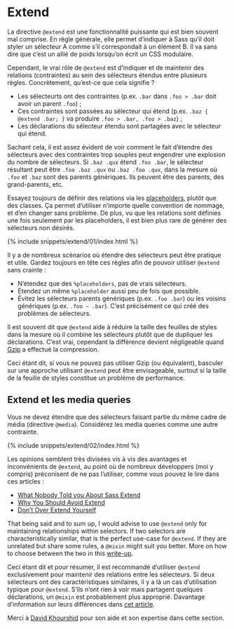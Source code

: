 
# Extend

La directive `@extend` est une fonctionnalité puissante qui est bien souvent mal comprise. En règle générale, elle permet d’indiquer à Sass qu’il doit styler un sélecteur A comme s’il correspondait à un élément B. Il va sans dire que c’est un allié de poids lorsqu’on écrit un CSS modulaire.

Cependant, le vrai rôle de `@extend` est d’indiquer et de maintenir des relations (contraintes) au sein des sélecteurs étendus entre plusieurs règles. Concrètement, qu’est-ce que cela signifie ?

* Les sélecteurts ont des contraintes (p.ex. `.bar` dans `.foo > .bar` doit avoir un parent `.foo`) ;
* Ces contraintes sont passées au sélecteur qui étend (p.ex. `.baz { @extend .bar; }` va produire `.foo > .bar, .foo > .baz`) ;
* Les déclarations du sélecteur étendu sont partagées avec le sélecteur qui étend.

Sachant cela, il est assez évident de voir comment le fait d’étendre des sélecteurs avec des contraintes trop souples peut engendrer une explosion du nombre de sélecteurs. Si `.baz .qux` étend `.foo .bar`, le sélecteur résultant peut être `.foo .baz .qux` ou `.baz .foo .qux`, dans la mesure où `.foo` et `.baz` sont des parents génériques. Ils peuvent être des parents, des grand-parents, etc.

Essayez toujours de définir des relations via les [placeholders](http://www.sitepoint.com/sass-reference/placeholders/), plutôt que des classes. Ça permet d’utiliser n’importe quelle convention de nommage, et d’en changer sans problème. De plus, vu que les relations sont définies une fois seulement par les placeholders, il est bien plus rare de générer des sélecteurs non désirés.

{% include snippets/extend/01/index.html %}

Il y a de nombreux scénarios où étendre des sélecteurs peut être pratique et utile. Gardez toujours en tête ces règles afin de pouvoir utiliser `@extend` sans crainte :

* N’étendez que des `%placeholders`, pas de vrais sélecteurs.
* Étendez un même `%placeholder` aussi peu de fois que possible.
* Évitez les sélecteurs parents génériques (p.ex. `.foo .bar`) ou les voisins génériques (p.ex. `.foo ~ .bar`). C’est précisément ce qui créé des problèmes de sélecteurs.

<div class="note">
  <p>Il est souvent dit que <code>@extend</code> aide à réduire la taille des feuilles de styles dans la mesure où il combine les sélecteurs plutôt que de dupliquer les déclarations. C’est vrai, cependant la différence devient négligeable quand <a href="http://en.wikipedia.org/wiki/Gzip">Gzip</a> a effectué la compression.</p>
  <p>Ceci étant dit, si vous ne pouvez pas utiliser Gzip (ou équivalent), basculer sur une approche utilisant <code>@extend</code> peut être envisageable, surtout si la taille de la feuille de styles constitue un problème de performance.</p>
</div>

## Extend et les media queries

Vous ne devez étendre que des sélecteurs faisant partie du même cadre de média (directive `@media`). Considérez les media queries comme une autre contrainte.

{% include snippets/extend/02/index.html %}

Les opinions semblent très divisées vis à vis des avantages et inconvénients de `@extend`, au point où de nombreux développers (moi y compris) préconisent de ne pas l’utiliser, comme vous pouvez le lire dans ces articles :

* [What Nobody Told you About Sass Extend](http://www.sitepoint.com/sass-extend-nobody-told-you/)
* [Why You Should Avoid Extend](http://www.sitepoint.com/avoid-sass-extend/)
* [Don’t Over Extend Yourself](http://pressupinc.com/blog/2014/11/dont-overextend-yourself-in-sass/)

That being said and to sum up, I would advise to use `@extend` only for maintaining relationships within selectors. If two selectors are characteristically similar, that is the perfect use-case for `@extend`. If they are unrelated but share some rules, a `@mixin` might suit you better. More on how to choose between the two in this [write-up](http://csswizardry.com/2014/11/when-to-use-extend-when-to-use-a-mixin/).

Ceci étant dit et pour résumer, il est recommandé d’utiliser `@extend` exclusivement pour maintenir des relations entre les sélecteurs. Si deux sélecteurs ont des caractéristiques similaires, il y a là un cas d’utilisation typique pour `@extend`. S’ils n’ont rien à voir mais partagent quelques déclarations, un `@mixin` est probablement plus approprié. Davantage d’information sur leurs différences dans [cet article](http://csswizardry.com/2014/11/when-to-use-extend-when-to-use-a-mixin/).

<div class="note">
  <p>Merci à <a href="https://twitter.com/davidkpiano">David Khourshid</a> pour son aide et son expertise dans cette section.</p>
</div>
